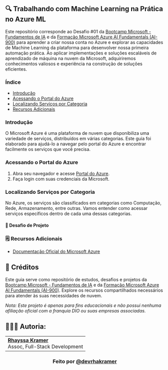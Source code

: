 ## 🔍 Trabalhando com Machine Learning na Prática no Azure ML

Este repositório corresponde ao Desafio #01 da  [Bootcamp Microsoft - Fundamentos de IA](https://www.dio.me/bootcamp/microsoft-fundamentos-de-ia) e da [Formação Microsoft Azure AI Fundamentals (AI-900)](https://web.dio.me/track/2150f9b5-b06f-4a59-ade6-ab163c24f089) para aprender a criar nossa conta no Azure e explorar as capacidades de Machine Learning da plataforma para desenvolver nossa primeira automação prática. Ao aplicar implementações e soluções escaláveis de aprendizado de máquina na nuvem da Microsoft, adquiriremos conhecimentos valiosos e experiência na construção de soluções eficientes. 

### Índice
- [Introdução]()
- [Acessando o Portal do Azure]()
- [Localizando Serviços por Categoria]()
- [Recursos Adicionais]()

### Introdução
O Microsoft Azure é uma plataforma de nuvem que disponibiliza uma variedade de serviços, distribuídos em várias categorias. Este guia foi elaborado para ajudá-lo a navegar pelo portal do Azure e encontrar facilmente os serviços que você precisa.

### Acessando o Portal do Azure
1. Abra seu navegador e acesse [Portal do Azure](portal.azure.com).
2. Faça login com suas credenciais da Microsoft.

### Localizando Serviços por Categoria
No Azure, os serviços são classificados em categorias como Computação, Rede, Armazenamento, entre outras. Vamos entender como acessar serviços específicos dentro de cada uma dessas categorias.

#### 🎯 Desafio de Projeto


### 🗒️ Recursos Adicionais
- [Documentação Oficial do Microsoft Azure](https://docs.microsoft.com/azure)

## 🔗 Créditos
Este guia serve como repositório de estudos, desafios e projetos da [Bootcamp Microsoft - Fundamentos de IA](https://www.dio.me/bootcamp/microsoft-fundamentos-de-ia) e da [Formação Microsoft Azure AI Fundamentals (AI-900)](https://web.dio.me/track/2150f9b5-b06f-4a59-ade6-ab163c24f089). Explore os recursos compartilhados necessários para atender às suas necessidades de nuvem.

*Nota: Este projeto é apenas para fins educacionais e não possui nenhuma afiliação oficial com a franquia DIO ou suas empresas associadas.*

## 👩🏼‍💻 Autoria:
<table style="border=0">
  <tr>
    <td align="left">
      <a href="https://github.com/rhayssakramer">
        <span><b>Rhayssa Kramer</b></span>
      </a>
      <br>
      <span>Assoc, Full-Stack Development</span>
    </td>
  </tr>
</table>

### <div align="center">Feito por <a href="https://github.com/rhayssakramer">@devrhakramer</a></div>